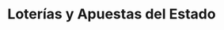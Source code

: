 ---
title: "Loterías y Apuestas del Estado"
url: /madrid/loterias-y-apuestas-del-estado-avenida-de-moratalaz/
shop: lotería
---